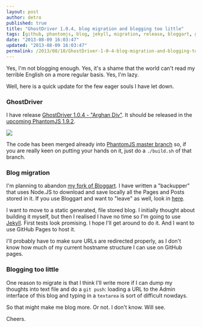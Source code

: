 ```yaml
---
layout: post
author: detro
published: true
title: "GhostDriver 1.0.4, blog migration and blogging too little"
tags: [github, phantomjs, blog, jekyll, migration, release, bloggart, ghostdriver]
date: "2013-08-09 16:03:47"
updated: "2013-08-09 16:03:47"
permalink: /2013/08/10/GhostDriver-1-0-4-blog-migration-and-blogging-too-little
---
```


Yes, I'm not blogging enough.
Yes, it's a shame that the world can't read my terrible English on a more regular basis.
Yes, I'm lazy.

Well, here is a quick update for the few eager souls I have let down.

### GhostDriver

I have release [GhostDriver 1.0.4 - "Arghan Div"](https://github.com/detro/ghostdriver/releases/tag/1.0.4). It should be released in the [upcoming PhantomJS 1.9.2](https://github.com/ariya/phantomjs/issues/11452).

<div class="img">
<img src="http://placehold.it/600x150/eee/500&text=1.0.4" />
</div>

The code has been merged already into [PhantomJS master branch](https://github.com/ariya/phantomjs/commit/73bb56084028e1ee902bfedb8bd0443b337c7578) so, if you are really keen on putting your hands on it, just do a `./build.sh` of that branch.

### Blog migration

I'm planning to abandon [my fork of Bloggart](https://github.com/detro/bloggart). I have written a "backupper" that uses Node.JS to download and save locally all the Pages and Posts stored in it. If you use Bloggart and want to "leave" as well, look in [here](https://github.com/detro/bloggart/tree/blogivandemarinome-configuration/backup).

I want to move to a static generated, file stored blog. I initially thought about building it myself, but then I realised I have no time so I'm going to use [Jekyll](http://jekyllrb.com/). First tests look promising. I hope I'll get around to do it. And I want to use GitHub Pages to host it.

I'll probably have to make sure URLs are redirected properly, as I don't know how much of my current hostname structure I can use on GitHub pages.

### Blogging too little

One reason to migrate is that I think I'll write more if I can dump my thoughts into text file and do a `git push`: loading a URL to the Admin interface of this blog and typing in a `textarea` is sort of difficult nowdays.

So that might make me blog more. Or not. I don't know. Will see.

Cheers.
